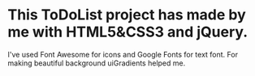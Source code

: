 # This ToDoList project has made by me with HTML5&CSS3 and jQuery.
I've used Font Awesome for icons and Google Fonts for text font.
For making beautiful background uiGradients helped me.
